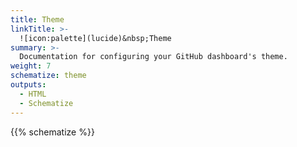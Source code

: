 ```yaml
---
title: Theme
linkTitle: >-
  ![icon:palette](lucide)&nbsp;Theme
summary: >-
  Documentation for configuring your GitHub dashboard's theme.
weight: 7
schematize: theme
outputs:
  - HTML
  - Schematize
---
```


{{% schematize %}}
